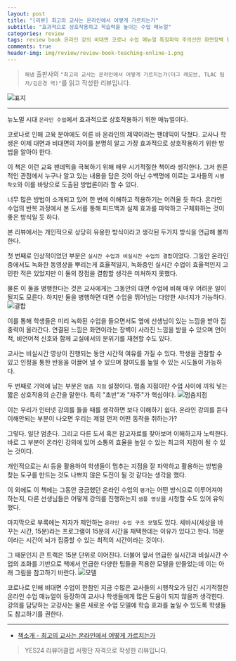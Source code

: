 ```yaml
---  
layout: post  
title: "[리뷰] 최고의 교사는 온라인에서 어떻게 가르치는가"  
subtitle: "효과적으로 상호작용하고 학습력을 높이는 수업 매뉴얼"  
categories: review 
tags: review book 온라인 강의 비대면 코로나 수업 매뉴얼 특징파악 주의산만 화면장벽 멈춤지점 평가방식 절차 규칙 도구         
comments: true  
header-img: img/review/review-book-teaching-online-1.png
---  
```

  
> `해냄` 출판사의 `"최고의 교사는 온라인에서 어떻게 가르치는가(더그 레모브, TLAC 팀 저/김은경 역)"`를 읽고 작성한 리뷰입니다.  

![표지](https://telegeam.github.io/assets/img/review/review-book-teaching-online-1.png)  

---

뉴노멀 시대 `온라인 수업`에서 효과적으로 상호작용하기 위한 매뉴얼이다.

코로나로 인해 교육 분야에도 이른 바 온라인의 제약이라는 팬데믹이 닥쳤다. 교사나 학생은 이제 대면과 비대면의 차이를 분명히 알고 가장 효과적으로 상호작용하기 위한 방법을 알아야 한다. 

이 책은 이런 교육 팬데믹을 극복하기 위해 매우 시기적절한 책이라 생각한다. 그저 원론적인 관점에서 누구나 알고 있는 내용을 담은 것이 아닌 수백명에 이르는 교사들의 `시행착오`와 이를 바탕으로 도출된 방법론이라 할 수 있다.

너무 많은 방법이 소개되고 있어 한 번에 이해하고 적용하기는 어려울 듯 하다. 온라인 수업의 반복 과정에서 본 도서를 통해 피드백과 실제 효과를 파악하고 구체화하는 것이 좋은 방식일 듯 하다. 

본 리뷰에서는 개인적으로 상당히 유용한 방식이라고 생각된 두가지 방식을 언급해 볼까 한다. 

첫 번째로 인상적이었던 부분은 `실시간 수업과 비실시간 수업의 결합`이었다. 그동안 온라인 중에서도 녹화한 동영상을 뿌리는게 효율적일지, 녹화중인 실시간 수업이 효율적인지 고민한 적은 있었지만 이 둘의 장점을 결합할 생각은 미처하지 못했다. 

물론 이 둘을 병행한다는 것은 교사에게는 그동안의 대면 수업에 비해 매우 어려운 일이 될지도 모른다. 하지만 둘을 병행하면 대면 수업을 뛰어넘는 다양한 시너지가 가능하다.
![결합](https://telegeam.github.io/assets/img/review/review-book-teaching-online-2.png)  

이를 통해 학생들은 미리 녹화된 수업을 들으면서도 옆에 선생님이 있는 느낌을 받아 집중력이 올라간다. 연결된 느낌은 화면이라는 장벽이 사라진 느낌을 받을 수 있으며 언어적, 비언어적 신호와 함께 교실에서의 분위기를 재현할 수도 있다. 

교사는 비실시간 영상이 진행되는 동안 시간적 여유를 가질 수 있다. 학생을 관찰할 수 있고 인정을 통한 반응을 이끌어 낼 수 있으며 참여도를 높일 수 있는 시도들이 가능하다.

두 번째로 기억에 남는 부분은 `멈춤 지점` 설정이다. 멈춤 지점이란 수업 사이에 끼워 넣는 짧은 상호작용의 순간을 말한다. 특히 "초반"과 "자주"가 핵심이다. 
![멈춤지점](https://telegeam.github.io/assets/img/review/review-book-teaching-online-3.png)  

이는 우리가 인터넷 강의를 들을 때를 생각하면 보다 이해하기 쉽다. 온라인 강의를 듣다 이해안되는 부분이 나오면 우리는 제일 먼저 어떤 동작을 취하는가?

그렇다. 일단 멈춘다. 그리고 다른 도서 혹은 참고자료를 찾아보며 이해하고자 노력한다. 바로 그 부분이 온라인 강의에 있어 소통의 효율을 높일 수 있는 최고의 지점이 될 수 있는 것이다. 

개인적으로는 AI 등을 활용하여 학생들이 멈추는 지점을 잘 파악하고 활용하는 방법을 찾는 도구를 만드는 것도 나쁘지 않은 도전이 될 것 같다는 생각을 했다. 

이 외에도 이 책에는 그동안 궁금했던 온라인 수업의 `평가`는 어떤 방식으로 이루어져야 하는지, 다른 선생님들은 어떻게 강의를 진행하는지 `샘플 영상`을 시청할 수도 있어 유익했다.

마지막으로 부록에는 저자가 제안하는 `온라인 수업 구조 모델`도 있다. 세바시(세상을 바꾸는 시간, 15분)라는 프로그램이 15분의 시간을 채택한데는 이유가 있다고 한다. 15분이라는 시간이 뇌가 집중할 수 있는 최적의 시간이라는 것이다.

그 때문인지 큰 트랙은 15분 단위로 이어진다. 더불어 앞서 언급한 실시간과 비실시간 수업의 조화를 기반으로 책에서 언급한 다양한 팁들을 적용한 모델을 만들었는데 이는 아래 그림을 참고하기 바란다. 
![모델](https://telegeam.github.io/assets/img/review/review-book-teaching-online-4.png)  

코로나로 인해 비대면 수업이 한참인 지금 수많은 교사들의 시행착오가 담긴 시기적절한 온라인 수업 매뉴얼이 등장하여 교사나 학생들에게 많은 도움이 되지 않을까 생각한다. 강의를 담당하는 교강사는 물론 새로운 수업 모델에 학습 효과를 높일 수 있도록 학생들도 참고하기를 권한다.

---

* [책소개 - 최고의 교사는 온라인에서 어떻게 가르치는가](http://www.yes24.com/Product/Goods/102731407)

> YES24 리뷰어클럽 서평단 자격으로 작성한 리뷰입니다.




